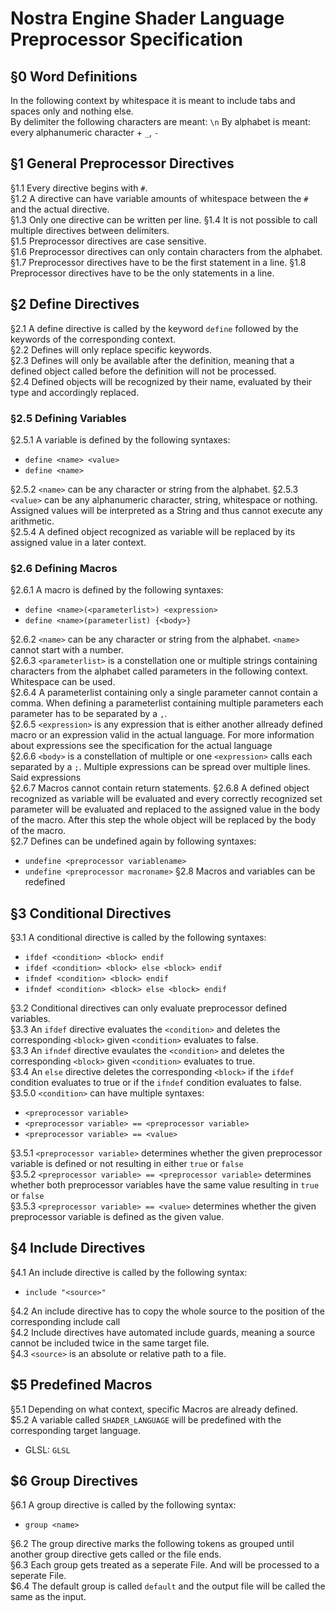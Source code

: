 # Nostra Engine Shader Language Preprocessor Specification  

## §0 Word Definitions  
In the following context by whitespace it is meant to include tabs and spaces only and nothing else.  
By delimiter the following characters are meant: `\n`
By alphabet is meant: every alphanumeric character + `_`, `-`  

## §1 General Preprocessor Directives  
§1.1 Every directive begins with `#`.  
§1.2 A directive can have variable amounts of whitespace between the `#` and the actual  directive.  
§1.3 Only one directive can be written per line.
§1.4 It is not possible to call multiple directives between delimiters.  
§1.5 Preprocessor directives are case sensitive.  
§1.6 Preprocessor directives can only contain characters from the alphabet.  
§1.7 Preprocessor directives have to be the first statement in a line.
§1.8 Preprocessor directives have to be the only statements in a line.

## §2 Define Directives  
§2.1 A define directive is called by the keyword `define` followed by the keywords of the corresponding context.  
§2.2 Defines will only replace specific keywords.  
§2.3 Defines will only be available after the definition, meaning that a defined object called before the definition will not be processed.  
§2.4 Defined objects will be recognized by their name, evaluated by their type and accordingly replaced.  

### §2.5 Defining Variables  
§2.5.1 A variable is defined by the following syntaxes:  
- `define <name> <value>`
- `define <name>`  

§2.5.2 `<name>` can be any character or string   from the alphabet.
§2.5.3 `<value>` can be any alphanumeric character, string, whitespace or nothing. Assigned values will be interpreted as a String and thus cannot execute any arithmetic.    
§2.5.4 A defined object recognized as variable will be replaced by its assigned value in a later context.  

### §2.6 Defining Macros  
§2.6.1 A macro is defined by the following syntaxes:  
- `define <name>(<parameterlist>) <expression>`  
- `define <name>(parameterlist) {<body>}`  

§2.6.2 `<name>` can be any character or string from the alphabet. `<name>` cannot start with a number.  
§2.6.3 `<parameterlist>` is a constellation one or multiple strings containing characters from the alphabet called parameters in the following context. Whitespace can be used.  
§2.6.4 A parameterlist containing only a single parameter cannot contain a comma. When defining a parameterlist containing multiple parameters each parameter has to be separated by a `,`.  
§2.6.5 `<expression>` is any expression that is either another allready defined macro or an expression valid in the actual language. For more information about expressions see the specification for the actual language  
§2.6.6 `<body>` is a constellation of multiple or one `<expression>` calls each separated by a `;`. Multiple expressions can be spread over multiple lines. Said expressions  
§2.6.7 Macros cannot contain return statements.
§2.6.8 A defined object recognized as variable will be evaluated and every correctly recognized set parameter will be evaluated and replaced to the assigned value in the body of the macro. After this step the whole object will be replaced by the body of the macro.  
§2.7 Defines can be undefined again by following syntaxes:
- `undefine <preprocessor variablename>`
- `undefine <preprocessor macroname>`
§2.8 Macros and variables can be redefined

## §3 Conditional Directives  
§3.1 A conditional directive is called by the following syntaxes:  
- `ifdef <condition> <block> endif`
- `ifdef <condition> <block> else <block> endif`
- `ifndef <condition> <block> endif`
- `ifndef <condition> <block> else <block> endif`

§3.2 Conditional directives can only evaluate preprocessor defined variables.  
§3.3 An `ifdef` directive evaluates the `<condition>` and deletes the corresponding `<block>` given `<condition>` evaluates to false.  
§3.3 An `ifndef` directive evaulates the `<condition>` and deletes the corresponding `<block>` given `<condition>` evaluates to true.  
§3.4 An `else` directive deletes the corresponding `<block>` if the `ifdef` condition evaluates to true or if the `ifndef` condition evaluates to false.  
§3.5.0 `<condition>` can have multiple syntaxes:
- `<preprocessor variable>`
- `<preprocessor variable> == <preprocessor variable>`
- `<preprocessor variable> == <value>`

§3.5.1 `<preprocessor variable>` determines whether the given preprocessor variable is defined or not resulting in either `true` or `false`  
§3.5.2 `<preprocessor variable> == <preprocessor variable>` determines whether both preprocessor variables have the same value resulting in `true` or `false`  
§3.5.3 `<preprocessor variable> == <value>` determines whether the given preprocessor variable is defined as the given value.  

## §4 Include Directives
§4.1 An include directive is called by the following syntax:
- `include "<source>"`

§4.2 An include directive has to copy the whole source to the position of the corresponding include call  
§4.2 Include directives have automated include guards, meaning a source cannot be included twice in the same target file.  
§4.3 `<source>` is an absolute or relative path to a file.  

## $5 Predefined Macros
§5.1 Depending on what context, specific Macros are already defined.  
$5.2 A variable called `SHADER_LANGUAGE` will be predefined with the corresponding target language.
- GLSL: `GLSL`  

## $6 Group Directives

§6.1 A group directive is called by the following syntax:
- `group <name>`  

§6.2 The group directive marks the following tokens as grouped until another group directive gets called or the file ends.  
§6.3 Each group gets treated as a seperate File. And will be processed to a seperate File.  
$6.4 The default group is called `default` and the output file will be called the same as the input.  